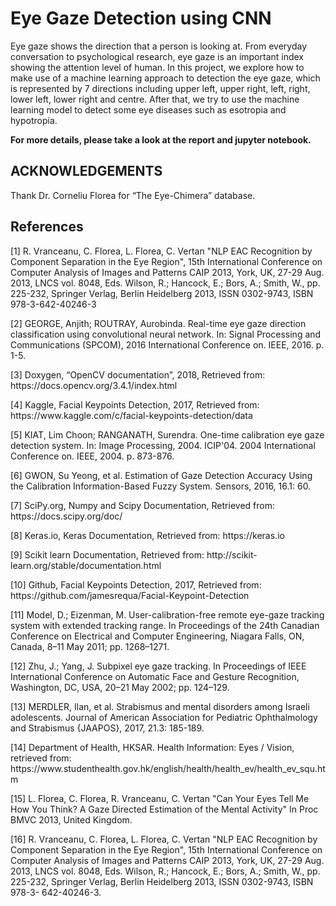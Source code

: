 # Eye Gaze Detection using CNN

<p>Eye gaze shows the direction that a person is looking at. From everyday conversation to psychological research, eye gaze is an important index showing the attention level of human. In this project, we explore how to make use of a machine learning approach to detection the eye gaze, which is represented by 7 directions including upper left, upper right, left, right, lower left, lower right and centre. After that, we try to use the machine learning model to detect some eye diseases such as esotropia and hypotropia. </p>
<p><strong>For more details, please take a look at the report and jupyter notebook.</strong></p>

<h2>ACKNOWLEDGEMENTS</h2>
Thank Dr. Corneliu Florea for “The Eye-Chimera” database. 

<h2>References</h2> 

<p>[1] R. Vranceanu, C. Florea, L. Florea, C. Vertan "NLP EAC Recognition by Component Separation in the Eye Region", 15th International Conference on Computer Analysis of Images and Patterns CAIP 2013, York, UK, 27-29 Aug. 2013, LNCS vol. 8048, Eds. Wilson, R.; Hancock, E.; Bors, A.; Smith, W., pp. 225-232, Springer Verlag, Berlin Heidelberg 2013, ISSN 0302-9743, ISBN 978-3-642-40246-3</p>
 
<p>[2] GEORGE, Anjith; ROUTRAY, Aurobinda. Real-time eye gaze direction classification using convolutional neural network. In: Signal Processing and Communications (SPCOM), 2016 International Conference on. IEEE, 2016. p. 1-5. </p>
 
<p>[3] Doxygen, “OpenCV documentation”, 2018, Retrieved from: ​https://docs.opencv.org/3.4.1/index.html </p>
 
<p>[4] Kaggle, Facial Keypoints Detection, 2017, Retrieved from: https://www.kaggle.com/c/facial-keypoints-detection/data </p>
 
<p>[5] KIAT, Lim Choon; RANGANATH, Surendra. One-time calibration eye gaze detection system. In: Image Processing, 2004. ICIP'04. 2004 International Conference on. IEEE, 2004. p. 873-876. </p>
 
<p>[6] GWON, Su Yeong, et al. Estimation of Gaze Detection Accuracy Using the Calibration Information-Based Fuzzy System. Sensors, 2016, 16.1: 60. </p>
 
<p>[7] SciPy.org, Numpy and Scipy Documentation, Retrieved from: ​https://docs.scipy.org/doc/ </p>
 
<p>[8] Keras.io, Keras Documentation, Retrieved from: ​https://keras.io </p>
 
<p>[9] Scikit learn Documentation, Retrieved from: ​http://scikit-learn.org/stable/documentation.html </p>
 
<p>[10] Github, Facial Keypoints Detection, 2017, Retrieved from: https://github.com/jamesrequa/Facial-Keypoint-Detection </p>
 
<p>[11] Model, D.; Eizenman, M. User-calibration-free remote eye-gaze tracking system with extended tracking range. In Proceedings of the 24th Canadian Conference on Electrical and Computer Engineering, Niagara Falls, ON, Canada, 8–11 May 2011; pp. 1268–1271. </p>
 
<p>[12] Zhu, J.; Yang, J. Subpixel eye gaze tracking. In Proceedings of IEEE International Conference on Automatic Face and Gesture Recognition, Washington, DC, USA, 20–21 May 2002; pp. 124–129. </p>

<p>[13] MERDLER, Ilan, et al. Strabismus and mental disorders among Israeli adolescents. Journal of American Association for Pediatric Ophthalmology and Strabismus {JAAPOS}, 2017, 21.3: 185-189. </p>
 
<p>[14] Department of Health, HKSAR. Health Information: Eyes / Vision, retrieved from: https://www.studenthealth.gov.hk/english/health/health_ev/health_ev_squ.htm</p>

<p>[15] L. Florea, C. Florea, R. Vranceanu, C. Vertan "Can Your Eyes Tell Me How You Think? A Gaze
Directed Estimation of the Mental Activity" In Proc BMVC 2013, United Kingdom.</p>

<p>[16] R. Vranceanu, C. Florea, L. Florea, C. Vertan "NLP EAC Recognition by Component Separation in
the Eye Region", 15th International Conference on Computer Analysis of Images and Patterns
CAIP 2013, York, UK, 27-29 Aug. 2013, LNCS vol. 8048, Eds. Wilson, R.; Hancock, E.; Bors, A.;
Smith, W., pp. 225-232, Springer Verlag, Berlin Heidelberg 2013, ISSN 0302-9743, ISBN 978-3-
642-40246-3. </p>
